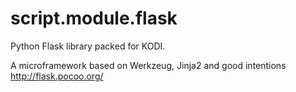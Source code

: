script.module.flask
======================

Python Flask library packed for KODI.

A microframework based on Werkzeug, Jinja2 and good intentions http://flask.pocoo.org/

